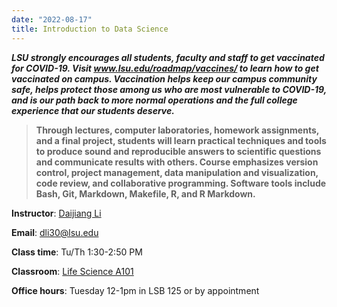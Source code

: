 ```yaml
---
date: "2022-08-17"
title: Introduction to Data Science 
---
```



***LSU strongly encourages all students, faculty and staff to get vaccinated for COVID-19. Visit www.lsu.edu/roadmap/vaccines/ to learn how to get vaccinated on campus. Vaccination helps keep our campus community safe, helps protect those among us who are most vulnerable to COVID-19, and is our path back to more normal operations and the full college experience that our students deserve.***

>**Through lectures, computer laboratories, homework assignments, and a final project, students will learn practical techniques and tools to produce sound and reproducible answers to scientific questions and communicate results with others. Course emphasizes version control, project management, data manipulation and visualization, code review, and collaborative programming. Software tools include Bash, Git, Markdown, Makefile, R, and R Markdown.**


**Instructor**: [Daijiang Li](https://dlilab.com)  

**Email**: dli30@lsu.edu

**Class time**: Tu/Th 1:30-2:50 PM

**Classroom**: [Life Science A101](https://www.google.com/maps/place/Shirley+C.+Tucker+Herbarium/@30.4110394,-91.1767038,21z/data=!4m5!3m4!1s0x8626a7224bf5e2cd:0x196fe0a778c1b443!8m2!3d30.4108319!4d-91.1766467) 

**Office hours**: Tuesday 12-1pm in LSB 125 or by appointment

